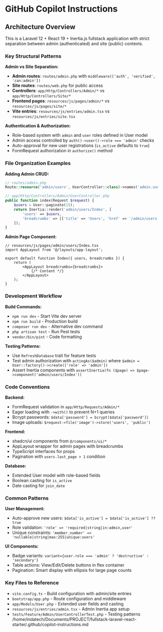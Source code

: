 # GitHub Copilot Instructions

## Architecture Overview

This is a Laravel 12 + React 19 + Inertia.js fullstack application with strict separation between admin (authenticated) and site (public) contexts.

### Key Structural Patterns

**Admin vs Site Separation:**
- **Admin routes**: `routes/admin.php` with `middleware(['auth', 'verified', 'can:admin'])`
- **Site routes**: `routes/web.php` for public access
- **Controllers**: `app/Http/Controllers/Admin/*` vs `app/Http/Controllers/Site/*`
- **Frontend pages**: `resources/js/pages/admin/*` vs `resources/js/pages/site/*`
- **Vite entries**: `resources/js/entries/admin.tsx` vs `resources/js/entries/site.tsx`

**Authentication & Authorization:**
- Role-based system with `admin` and `user` roles defined in User model
- Admin access controlled by `auth()->user()->role === 'admin'` checks
- Auto-approval for new user registrations (`is_active` defaults to `true`)
- FormRequest authorization in `authorize()` method

### File Organization Examples

**Adding Admin CRUD:**
```php
// routes/admin.php
Route::resource('admin/users', UserController::class)->names('admin.users');

// app/Http/Controllers/Admin/UserController.php
public function index(Request $request) {
    $users = User::paginate(15);
    return Inertia::render('admin/users/Index', [
        'users' => $users,
        'breadcrumbs' => [['title' => 'Users', 'href' => '/admin/users']]
    ]);
}
```

**Admin Page Component:**
```tsx
// resources/js/pages/admin/users/Index.tsx
import AppLayout from '@/layouts/app-layout';

export default function Index({ users, breadcrumbs }) {
    return (
        <AppLayout breadcrumbs={breadcrumbs}>
            {/* Content */}
        </AppLayout>
    );
}
```

### Development Workflow

**Build Commands:**
- `npm run dev` - Start Vite dev server
- `npm run build` - Production build
- `composer run dev` - Alternative dev command
- `php artisan test` - Run Pest tests
- `vendor/bin/pint` - Code formatting

**Testing Patterns:**
- Use `RefreshDatabase` trait for feature tests
- Test admin authorization with `actingAs($admin)` where `$admin = User::factory()->create(['role' => 'admin'])`
- Assert Inertia components with `assertInertia(fn ($page) => $page->component('admin/users/Index'))`

### Code Conventions

**Backend:**
- FormRequest validation in `app/Http/Requests/Admin/*`
- Eager loading with `->with()` to prevent N+1 queries
- Bcrypt passwords: `$data['password'] = bcrypt($data['password'])`
- Image uploads: `$request->file('image')->store('users', 'public')`

**Frontend:**
- shadcn/ui components from `@/components/ui/*`
- AppLayout wrapper for admin pages with breadcrumbs
- TypeScript interfaces for props
- Pagination with `users.last_page > 1` condition

**Database:**
- Extended User model with role-based fields
- Boolean casting for `is_active`
- Date casting for `join_date`

### Common Patterns

**User Management:**
- Auto-approve new users: `$data['is_active'] = $data['is_active'] ?? true`
- Role validation: `'role' => 'required|string|in:admin,user'`
- Unique constraints: `'member_number' => 'nullable|string|max:255|unique:users'`

**UI Components:**
- Badge variants: `variant={user.role === 'admin' ? 'destructive' : 'secondary'}`
- Table actions: View/Edit/Delete buttons in flex container
- Pagination: Smart display with ellipsis for large page counts

### Key Files to Reference

- `vite.config.ts` - Build configuration with admin/site entries
- `bootstrap/app.php` - Route configuration and middleware
- `app/Models/User.php` - Extended user fields and casting
- `resources/js/entries/admin.tsx` - Admin Inertia app setup
- `tests/Feature/Admin/UserControllerTest.php` - Testing patterns</content>
<parameter name="filePath">/home/indatech/Documents/PROJECT/fullstack-laravel-react-starter/.github/copilot-instructions.md